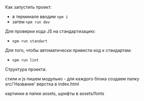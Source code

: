 Как запустить проект:
- в терминале вводим `npm i`
- затем `npm run dev`

Для проверки кода JS на стандартизацию:
- `npm run standart`

Для того, чтобы автоматически привести код к стандартам:
- `npm run lint`


Структура проекта:

стили и js пишем модульно - для каждого блока создаем папку src/'Название'
верстка в index.html

картинки в папке assets, шрифты в assets/fonts
